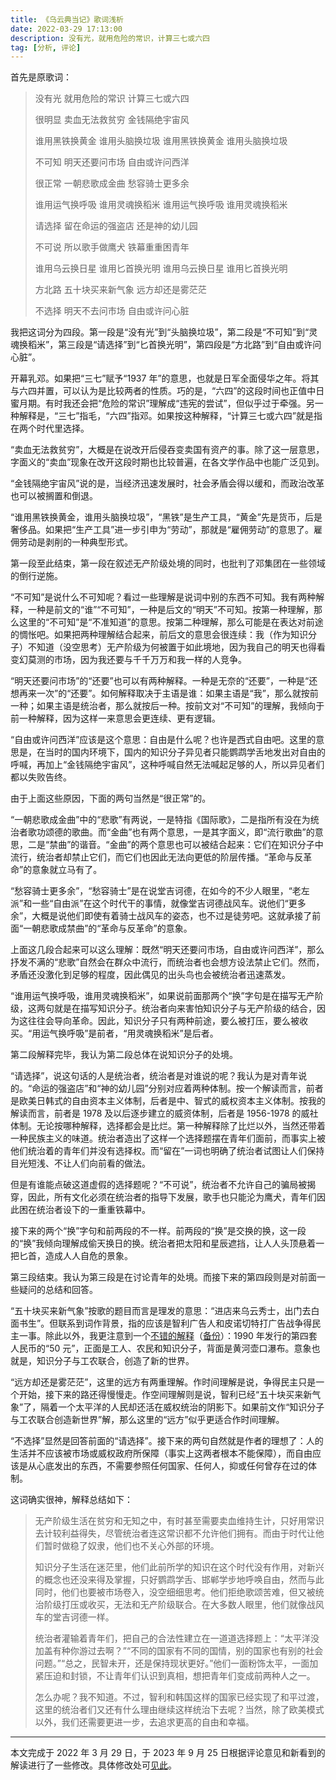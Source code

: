 ```yaml
---
title: 《乌云典当记》歌词浅析
date: 2022-03-29 17:13:00
description: 没有光，就用危险的常识，计算三七或六四
tag: [分析, 评论]
---
```


首先是原歌词：

> 没有光
> 就用危险的常识
> 计算三七或六四
>
> 很明显
> 卖血无法救贫穷
> 金钱隔绝宇宙风
>
> 谁用黑铁换黄金
> 谁用头脑换垃圾
> 谁用黑铁换黄金
> 谁用头脑换垃圾
>
> 不可知
> 明天还要问市场
> 自由或许问西洋
>
> 很正常
> 一朝悲歌成金曲
> 愁容骑士更多余
>
> 谁用运气换呼吸
> 谁用灵魂换稻米
> 谁用运气换呼吸
> 谁用灵魂换稻米
>
> 请选择
> 留在命运的强盗店
> 还是神的幼儿园
>
> 不可说
> 所以歌手做鹰犬
> 铁幕重重困青年
>
> 谁用乌云换日星
> 谁用匕首换光明
> 谁用乌云换日星
> 谁用匕首换光明
>
> 方北路
> 五十块买来新气象
> 远方却还是雾茫茫
>
> 不选择
> 明天不去问市场
> 自由或许问心脏

我把这词分为四段。第一段是“没有光”到“头脑换垃圾”，第二段是“不可知”到“灵魂换稻米”，第三段是“请选择”到“匕首换光明”，第四段是“方北路”到“自由或许问心脏”。

开幕乳邓。如果把“三七”赋予“1937 年”的意思，也就是日军全面侵华之年。将其与六四并置，可以认为是比较两者的性质。巧的是，“六四”的这段时间也正值中日蜜月期。有时我还会把“危险的常识”理解成“违宪的尝试”，但似乎过于牵强。另一种解释是，“三七”指毛，“六四”指邓。如果按这种解释，“计算三七或六四”就是指在两个时代里选择。

“卖血无法救贫穷”，大概是在说改开后侵吞变卖国有资产的事。除了这一层意思，字面义的“卖血”现象在改开这段时期也比较普遍，在各文学作品中也能广泛见到。

“金钱隔绝宇宙风”说的是，当经济迅速发展时，社会矛盾会得以缓和，而政治改革也可以被搁置和倒退。

“谁用黑铁换黄金，谁用头脑换垃圾”，“黑铁”是生产工具，“黄金”先是货币，后是奢侈品。如果把“生产工具”进一步引申为“劳动”，那就是“雇佣劳动”的意思了。雇佣劳动是剥削的一种典型形式。

第一段至此结束，第一段在叙述无产阶级处境的同时，也批判了邓集团在一些领域的倒行逆施。

“不可知”是说什么不可知呢？看过一些理解是说词中别的东西不可知。我有两种解释，一种是前文的“谁”“不可知”，一种是后文的“明天”不可知。按第一种理解，那么这里的“不可知”是“不准知道”的意思。按第二种理解，那么可能是在表达对前途的惆怅吧。如果把两种理解结合起来，前后文的意思会很连续：我（作为知识分子）不知道（没空思考）无产阶级为何被置于如此境地，因为我自己的明天也得看变幻莫测的市场，因为我还要与千千万万和我一样的人竞争。

“明天还要问市场”的“还要”也可以有两种解释。一种是无奈的“还要”，一种是“还想再来一次”的“还要”。如何解释取决于主语是谁：如果主语是“我”，那么就按前一种；如果主语是统治者，那么就按后一种。按前文对“不可知”的理解，我倾向于前一种解释，因为这样一来意思会更连续、更有逻辑。

“自由或许问西洋”应该是这个意思：自由是什么呢？也许是西式自由吧。这里的意思是，在当时的国内环境下，国内的知识分子异见者只能鹦鹉学舌地发出对自由的呼喊，再加上“金钱隔绝宇宙风”，这种呼喊自然无法喊起足够的人，所以异见者们都以失败告终。

由于上面这些原因，下面的两句当然是“很正常”的。

“一朝悲歌成金曲”中的“悲歌”有两说，一是特指《国际歌》，二是指所有没在为统治者歌功颂德的歌曲。而“金曲”也有两个意思，一是其字面义，即“流行歌曲”的意思，二是“禁曲”的谐音。“金曲”的两个意思也可以被结合起来：它们在知识分子中流行，统治者却禁止它们，而它们也因此无法向更低的阶层传播。“革命与反革命”的意象就立马有了。

“愁容骑士更多余”，“愁容骑士”是在说堂吉诃德，在如今的不少人眼里，“老左派”和一些“自由派”在这个时代干的事情，就像堂吉诃德战风车。说他们“更多余”，大概是说他们即使有着骑士战风车的姿态，也不过是徒劳吧。这就承接了前面“一朝悲歌成禁曲”的“革命与反革命”的意象。

上面这几段合起来可以这么理解：既然“明天还要问市场，自由或许问西洋”，那么抒发不满的“悲歌”自然会在群众中流行，而统治者也会想方设法禁止它们。然而，矛盾还没激化到足够的程度，因此偶见的出头鸟也会被统治者迅速蒸发。

“谁用运气换呼吸，谁用灵魂换稻米”，如果说前面那两个“换”字句是在描写无产阶级，这两句就是在描写知识分子。统治者向来害怕知识分子与无产阶级的结合，因为这往往会导向革命。因此，知识分子只有两种前途，要么被打压，要么被收买。“用运气换呼吸”是前者，“用灵魂换稻米”是后者。

第二段解释完毕，我认为第二段总体在说知识分子的处境。

“请选择”，说这句话的人是统治者，统治者是对谁说的呢？我认为是对青年说的。“命运的强盗店”和“神的幼儿园”分别对应着两种体制。按一个解读而言，前者是欧美日韩式的自由资本主义体制，后者是中、智式的威权资本主义体制。按我的解读而言，前者是 1978 及以后逐步建立的威资体制，后者是 1956-1978 的威社体制。无论按哪种解释，选择都会是比烂。第一种解释除了比烂以外，当然还带着一种民族主义的味道。统治者造出了这样一个选择题摆在青年们面前，而事实上被他们统治着的青年们并没有选择权。而“留在”一词也明确了统治者试图让人们保持目光短浅、不让人们向前看的做法。

但是有谁能点破这道虚假的选择题呢？“不可说”，统治者不允许自己的骗局被揭穿，因此，所有文化必须在统治者的指导下发展，歌手也只能沦为鹰犬，青年们因此困在统治者设下的一重重铁幕中。

接下来的两个“换”字句和前两段的不一样。前两段的“换”是交换的换，这一段的“换”我倾向理解成偷天换日的换。统治者把太阳和星辰遮挡，让人人头顶悬着一把匕首，造成人人自危的景象。

第三段结束。我认为第三段是在讨论青年的处境。而接下来的第四段则是对前面一些疑问的总结和回答。

“五十块买来新气象”按歌的题目而言是理发的意思：“进店来乌云秀士，出门去白面书生”。但联系到词作背景，指的应该是智利广告人和皮诺切特打广告战争得民主一事。除此以外，我更注意到一个[不错的解释](https://www.zhihu.com/question/65907584/answer/2387380377)（[备份](https://archive.is/Ri8FF)）：1990 年发行的第四套人民币的“50 元”，正面是工人、农民和知识分子，背面是黄河壶口瀑布。意象也就是，知识分子与工农联合，创造了新的世界。

“远方却还是雾茫茫”，这里的远方有两重理解。作时间理解是说，争得民主只是一个开始，接下来的路还得慢慢走。作空间理解则是说，智利已经“五十块买来新气象”了，隔着一个太平洋的人民却还活在威权统治的阴影下。如果前文作“知识分子与工农联合创造新世界”解，那么这里的“远方”似乎更适合作时间理解。

“不选择”显然是回答前面的“请选择”。接下来的两句自然就是作者的理想了：人的生活并不应该被市场或威权政府所保障（事实上这两者根本不能保障），而自由应该是从心底发出的东西，不需要参照任何国家、任何人，抑或任何曾存在过的体制。

这词确实很神，解释总结如下：

> 无产阶级生活在贫穷和无知之中，有时甚至需要卖血维持生计，只好用常识去计较利益得失，尽管统治者连这常识都不允许他们拥有。而由于时代让他们暂时做稳了奴隶，他们也不关心外部的环境。
>
> 知识分子生活在迷茫里，他们此前所学的知识在这个时代没有作用，对新兴的概念也还没来得及掌握，只好鹦鹉学舌、邯郸学步地呼唤自由，然而与此同时，他们也要被市场卷入，没空细细思考。他们拒绝歌颂苦难，但又被统治阶级打压或收买，无法和无产阶级联合。在大多数人眼里，他们就像战风车的堂吉诃德一样。
>
> 统治者灌输着青年们，把自己的合法性建立在一道道选择题上：“太平洋没加盖有种你游过去啊？”“不同的国家有不同的国情，别的国家也有别的社会问题。”“总之，民智未开，还是保持现状更好。”他们一面粉饰太平，一面加紧压迫和封锁，不让青年们认识到真相，想把青年们变成前两种人之一。
>
> 怎么办呢？我不知道。不过，智利和韩国这样的国家已经实现了和平过渡，这里的统治者们又还有什么理由继续这样统治下去呢？当然，除了欧美模式以外，我们还需要更进一步，去追求更高的自由和幸福。

---

本文完成于 2022 年 3 月 29 日，于 2023 年 9 月 25 日根据评论意见和新看到的解读进行了一些修改。具体修改处可[见此](https://github.com/BeiyanYunyi/Astro-blog-Lithium/commit/c0a0001150428176ecd7214a504bfd3eb60fe421)。
